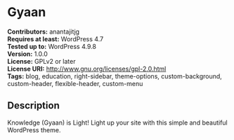 # Gyaan

**Contributors:** anantajitjg  
**Requires at least:** WordPress 4.7  
**Tested up to:** WordPress 4.9.8  
**Version:** 1.0.0  
**License:** GPLv2 or later  
**License URI:** http://www.gnu.org/licenses/gpl-2.0.html  
**Tags:** blog, education, right-sidebar, theme-options, custom-background, custom-header, flexible-header, custom-menu

## Description

Knowledge (Gyaan) is Light! Light up your site with this simple and beautiful WordPress theme.